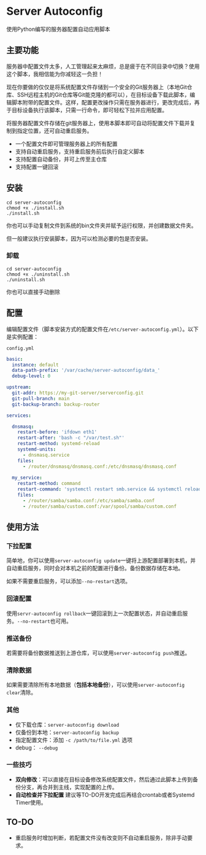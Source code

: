 # Server Autoconfig

使用Python编写的服务器配置自动应用脚本

## 主要功能

服务器中配置文件太多，人工管理起来太麻烦，总是疲于在不同目录中切换？使用这个脚本，我相信能为你减轻这一负担！

现在你要做的仅仅是将系统配置文件存储到一个安全的Git服务器上（本地Git仓库、SSH远程主机的Git仓库等Git能克隆的都可以），在目标设备下载此脚本，编辑脚本附带的配置文件。这样，配置更改操作只需在服务器进行，更改完成后，再于目标设备执行该脚本，只需一行命令，即可轻松下拉并应用配置。

将服务器配置文件存储在git服务器上，使用本脚本即可自动将配置文件下载并复制到指定位置，还可自动重启服务。

- 一个配置文件即可管理服务器上的所有配置
- 支持自动重启服务，支持重启服务前后执行自定义脚本
- 支持配置自动备份，并可上传至主仓库
- 支持配置一键回滚

## 安装

```
cd server-autoconfig
chmod +x ./install.sh
./install.sh
```

你也可以手动复制文件到系统的bin文件夹并赋予运行权限，并创建数据文件夹。

但一般建议执行安装脚本，因为可以检测必要的包是否安装。

### 卸载

```
cd server-autoconfig
chmod +x ./uninstall.sh
./uninstall.sh
```

你也可以直接手动删除

## 配置

编辑配置文件（脚本安装方式的配置文件在`/etc/server-autoconfig.yml`）。以下是实例配置：

`config.yml`

``` yaml
basic:
  instance: default
  data-path-prefix: '/var/cache/server-autoconfig/data_'
  debug-level: 0

upstream:
  git-addr: https://my-git-server/serverconfig.git
  git-pull-branch: main
  git-backup-branch: backup-router

services:

  dnsmasq:
    restart-before: 'ifdown eth1'
    restart-after: 'bash -c "/var/test.sh"'
    restart-method: systemd-reload
    systemd-units:
      - dnsmasq.service
    files:
      - /router/dnsmasq/dnsmasq.conf:/etc/dnsmasq/dnsmasq.conf
  
  my_service:
    restart-method: command
    restart-command: 'systemctl restart smb.service && systemctl reload nmb.service'
    files:
      - /router/samba/samba.conf:/etc/samba/samba.conf
      - /router/samba/custom.conf:/var/spool/samba/custom.conf
```

## 使用方法

### 下拉配置

简单地，你可以使用`server-autoconfig update`一键将上游配置部署到本机，并自动重启服务，同时会对本机之前的配置进行备份。备份数据存储在本地。

如果不需要重启服务，可以添加`--no-restart`选项。

### 回滚配置

使用`servr-autoconfig rollback`一键回滚到上一次配置状态，并自动重启服务。`--no-restart`也可用。

### 推送备份

若需要将备份数据推送到上游仓库，可以使用`server-autoconfig push`推送。

### 清除数据

如果需要清除所有本地数据（**包括本地备份**），可以使用`server-autoconfig clear`清除。

### 其他

- 仅下载仓库：`server-autoconfig download`
- 仅备份到本地：`server-autoconfig backup`
- 指定配置文件：添加 `-c /path/to/file.yml` 选项
- debug： `--debug`

### 一些技巧

- **双向修改**：可以直接在目标设备修改系统配置文件，然后通过此脚本上传到备份分支，再合并到主线，实现配置的上传。
- **自动检查并下拉配置** 建议等TO-DO开发完成后再结合crontab或者Systemd Timer使用。

## TO-DO

- 重启服务时增加判断，若配置文件没有改变则不自动重启服务，除非手动要求。